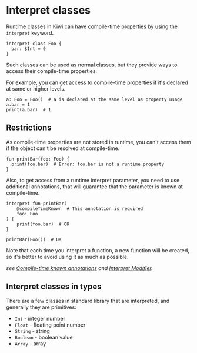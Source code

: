 # Interpret classes

Runtime classes in Kiwi can have compile-time properties
by using the `interpret` keyword.

```kiwi
interpret class Foo {
  bar: $Int = 0
}
```

Such classes can be used as normal classes, but they provide
ways to access their compile-time properties.

For example, you can get access to compile-time properties if
it's declared at same or higher levels.

```kiwi
a: Foo = Foo()  # a is declared at the same level as property usage
a.bar = 1
print(a.bar)  # 1
```

## Restrictions

As compile-time properties are not stored in runtime,
you can't access them if the object can't be resolved at compile-time.

```kiwi
fun printBar(foo: Foo) {
  print(foo.bar)  # Error: foo.bar is not a runtime property
}
```

Also, to get access from a runtime interpret parameter,
you need to use additional annotations, that will guarantee
that the parameter is known at compile-time.

```kiwi
interpret fun printBar(
    @compileTimeKnown  # This annotation is required
    foo: Foo
) {
    print(foo.bar)  # OK
}

printBar(Foo())  # OK
```

Note that each time you interpret a
function, a new function will be created,
so it's better to avoid using it as much as possible.

_see [Compile-time known annotations](../../standard-library/compile-time-known-annotations.md)
and [Interpret Modifier](../compile-time/interpret-modifier.md)._

## Interpret classes in types

There are a few classes in standard library that are interpreted,
and generally they are primitives:

- `Int` - integer number
- `Float` - floating point number
- `String` - string
- `Boolean` - boolean value
- `Array` - array